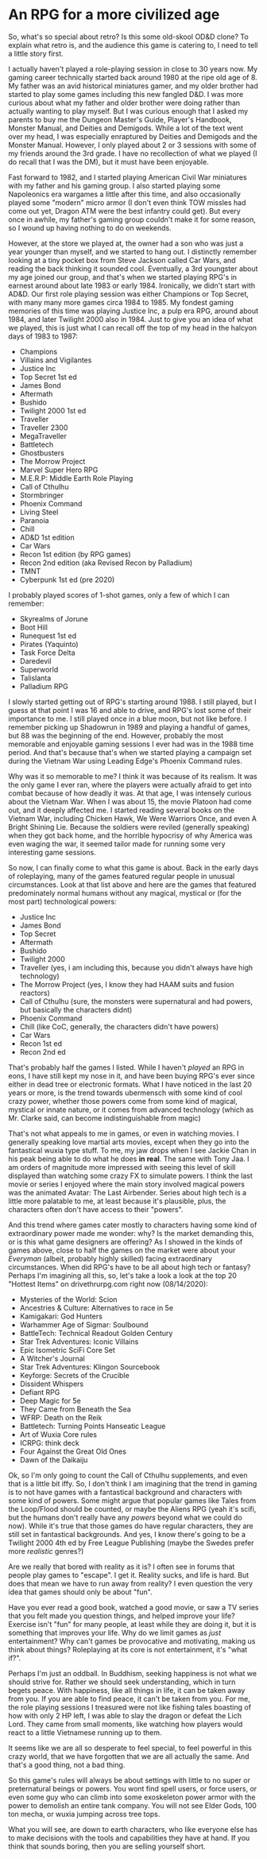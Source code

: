 # An RPG for a more civilized age

So, what's so special about retro?  Is this some old-skool OD&D clone?  To explain what retro is, and the audience this
game is catering to, I need to tell a little story first.

I actually haven't played a role-playing session in close to 30 years now.  My gaming career technically started back
around 1980 at the ripe old age of 8.  My father was an avid historical miniatures gamer, and my older brother had 
started to play some games including this new fangled D&D.  I was more curious about what my father and older brother
were doing rather than actually wanting to play myself.  But I was curious enough that I asked my parents to buy me
the Dungeon Master's Guide, Player's Handbook, Monster Manual, and Deities and Demigods.  While a lot of the text went
over my head, I was especially enraptured by Deities and Demigods and the Monster Manual.  However, I only played about
2 or 3 sessions with some of my friends around the 3rd grade.  I have no recollection of what we played (I do recall
that I was the DM), but it must have been enjoyable.

Fast forward to 1982, and I started playing American Civil War miniatures with my father and his gaming group.  I also
started playing some Napoleonics era wargames a little after this time, and also occasionally played some "modern" micro
armor (I don't even think TOW missles had come out yet, Dragon ATM were the best infantry could get). But every once in
awhile, my father's gaming group couldn't make it for some reason, so I wound up having nothing to do on weekends.

However, at the store we played at, the owner had a son who was just a year younger than myself, and we started to hang
out.  I distinctly remember looking at a tiny pocket box from Steve Jackson called Car Wars, and reading the back
thinking it sounded cool.  Eventually, a 3rd youngster about my age joined our group, and that's when we started playing
RPG's in earnest around about late 1983 or early 1984.  Ironically, we didn't start with AD&D.  Our first role playing
session was either Champions or Top Secret, with many many more games circa 1984 to 1985.  My fondest gaming memories
of this time was playing Justice Inc, a pulp era RPG, around about 1984, and later Twilight 2000 also in 1984.  Just to
give you an idea of what we played, this is just what I can recall off the top of my head in the halcyon days of 1983 to
1987:

- Champions
- Villains and Vigilantes
- Justice Inc
- Top Secret 1st ed
- James Bond
- Aftermath
- Bushido
- Twilight 2000 1st ed
- Traveller
- Traveller 2300
- MegaTraveller
- Battletech
- Ghostbusters
- The Morrow Project
- Marvel Super Hero RPG
- M.E.R.P: Middle Earth Role Playing
- Call of Cthulhu
- Stormbringer
- Phoenix Command
- Living Steel
- Paranoia
- Chill
- AD&D 1st edition
- Car Wars
- Recon 1st edition (by RPG games)
- Recon 2nd edition (aka Revised Recon by Palladium)
- TMNT
- Cyberpunk 1st ed (pre 2020)

I probably played scores of 1-shot games, only a few of which I can remember:

- Skyrealms of Jorune
- Boot Hill
- Runequest 1st ed
- Pirates (Yaquinto)
- Task Force Delta
- Daredevil
- Superworld
- Talislanta
- Palladium RPG

I slowly started getting out of RPG's starting around 1988.  I still played, but I guess at that point I was 16 and able
to drive, and RPG's lost some of their importance to me.  I still played once in a blue moon, but not like before. I
remember picking up Shadowrun in 1989 and playing a handful of games, but 88 was the beginning of the end. However,
probably the most memorable and enjoyable gaming sessions I ever had was in the 1988 time period.  And that's because
that's when we started playing a campaign set during the Vietnam War using Leading Edge's Phoenix Command rules.

Why was it so memorable to me?  I think it was because of its realism.  It was the only game I ever ran, where the 
players were actually afraid to get into combat because of how deadly it was.  At that age, I was intensely curious 
about the Vietnam War.  When I was about 15, the movie Platoon had come out, and it deeply affected me.  I started
reading several books on the Vietnam War, including Chicken Hawk, We Were Warriors Once, and even A Bright Shining Lie.
Because the soldiers were reviled (generally speaking) when they got back home, and the horrible hypocrisy of why
America was even waging the war, it seemed tailor made for running some very interesting game sessions.

So now, I can finally come to what this game is about.  Back in the early days of roleplaying, many of the games
featured regular people in unusual circumstances.  Look at that list above and here are the games that featured
predominately normal humans without any magical, mystical or (for the most part) technological powers:

- Justice Inc
- James Bond
- Top Secret
- Aftermath
- Bushido
- Twilight 2000
- Traveller (yes, i am including this, because you didn't always have high technology)
- The Morrow Project (yes, I know they had HAAM suits and fusion reactors)
- Call of Cthulhu (sure, the monsters were supernatural and had powers, but basically the characters didnt)
- Phoenix Command
- Chill (like CoC, generally, the characters didn't have powers)
- Car Wars
- Recon 1st ed
- Recon 2nd ed

That's probably half the games I listed.  While I haven't _played_ an RPG in eons, I have still kept my nose in it, and
have been buying RPG's ever since either in dead tree or electronic formats.  What I have noticed in the last 20 years
or more, is the trend towards ubermensch with some kind of cool crazy power, whether those powers come from some kind of
magical, mystical or innate nature, or it comes from advanced technology (which as Mr. Clarke said, can become
indistinguishable from magic)

That's not what appeals to me in games, or even in watching movies.  I generally speaking love martial arts movies,
except when they go into the fantastical wuxia type stuff.  To me, my jaw drops when I see Jackie Chan in his peak being
able to do what he does __in real__.  The same with Tony Jaa.  I am orders of magnitude more impressed with seeing this
level of skill displayed than watching some crazy FX to simulate powers.  I think the last movie or series I enjoyed
where the main story involved magical powers was the animated Avatar: The Last Airbender.  Series about high tech is a
little more palatable to me, at least because it's plausible, plus, the characters often don't have access to their
"powers".

And this trend where games cater mostly to characters having some kind of extraordinary power made me wonder:  why?  Is
the market demanding this, or is this what game designers are offering?  As I showed in the kinds of games above, close
to half the games on the market were about your _Everyman_ (albeit, probably highly skilled) facing extraordinary
circumstances.  When did RPG's have to be all about high tech or fantasy?  Perhaps I'm imagining all this, so, let's 
take a look a look at the top 20 "Hottest Items" on drivethrurpg.com right now (08/14/2020):

- Mysteries of the World: Scion
- Ancestries & Culture: Alternatives to race in 5e
- Kamigakari: God Hunters
- Warhammer Age of Sigmar: Soulbound
- BattleTech: Technical Readout Golden Century
- Star Trek Adventures: Iconic Villains
- Epic Isometric SciFi Core Set
- A Witcher's Journal
- Star Trek Adventures: Klingon Sourcebook
- Keyforge: Secrets of the Crucible
- Dissident Whispers
- Defiant RPG
- Deep Magic for 5e
- They Came from Beneath the Sea
- WFRP: Death on the Reik
- Battletech: Turning Points Hanseatic League
- Art of Wuxia Core rules
- ICRPG: think deck
- Four Against the Great Old Ones
- Dawn of the Daikaiju

Ok, so I'm only going to count the Call of Cthulhu supplements, and even that is a little bit iffy.  So, I don't think I
am imagining that the trend in gaming is to not have games with a fantastical background and characters with some kind
of powers.  Some might argue that popular games like Tales from the Loop/Flood should be counted, or maybe the Aliens
RPG (yeah it's scifi, but the humans don't really have any _powers_ beyond what we could do now). While it's true that
those games do have regular characters, they are still set in fantastical backgrounds. And yes, I know there's going to
be a Twilight 2000 4th ed by Free League Publishing (maybe the Swedes prefer more _realistic_ genres?)

Are we really that bored with reality as it is?  I often see in forums that people play games to "escape".  I get it.
Reality sucks, and life is hard.  But does that mean we have to run away from reality?  I even question the very idea
that games should only be about "fun".

Have you ever read a good book, watched a good movie, or saw a TV series that you felt made you question things, and
helped improve your life?  Exercise isn't "fun" for many people, at least while they are doing it, but it is something
that improves your life.  Why do we limit games as _just_ entertainment?  Why can't games be provocative and motivating,
making us think about things?  Roleplaying at its core is not entertainment, it's "what if?".

Perhaps I'm just an oddball.  In Buddhism, seeking happiness is not what we should strive for.  Rather we should seek
understanding, which in turn begets peace.  With happiness, like all things in life, it can be taken away from you.  If
you are able to find peace, it can't be taken from you.  For me, the role playing sessions I treasured were not like
fishing tales boasting of how with only 2 HP left, I was able to slay the dragon or defeat the Lich Lord.  They came
from small moments, like watching how players would react to a little Vietnamese running up to them.

It seems like we are all so desperate to feel special, to feel powerful in this crazy world, that we have forgotten that
we are all actually the same.  And that's a good thing, not a bad thing.

So this game's rules will always be about settings with little to no super or preternatural beings or powers.  You wont
find spell users, or force users, or even some guy who can climb into some exoskeleton power armor with the power to
demolish an entire tank company.  You will not see Elder Gods, 100 ton mecha, or wuxia jumping across tree tops.

What you will see, are down to earth characters, who like everyone else has to make decisions with the tools and
capabilities they have at hand.  If you think that sounds boring, then you are selling yourself short.